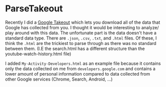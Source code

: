 # ParseTakeout

Recently I did a [Google Takeout](https://takeout.google.com/settings/takeout) which lets you download all of the data that Google has collected from you. I thought it would be interesting to analyze/ play around with this data. The unfortunate part is the data doesn't have a standard data type. There are `.json`, `.csv`, `.txt`, and `.html` files. Of these, I think the `.html` are the trickiest to parse through as there was no standard between them. (I.E the search.html has a different structure than the youtube-watch-history.html file)

I added `My-Activity-Developers.html` as an example file because it contains only the data collected on me from `developers.google.com` and contains a lower amount of personal information compared to data collected from other Google services (Chrome, Search, Android, ...)
